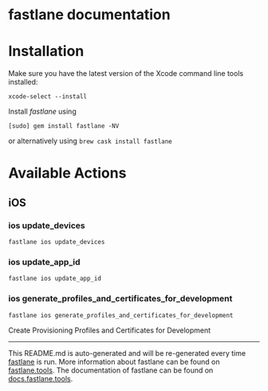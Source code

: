 fastlane documentation
================
# Installation

Make sure you have the latest version of the Xcode command line tools installed:

```
xcode-select --install
```

Install _fastlane_ using
```
[sudo] gem install fastlane -NV
```
or alternatively using `brew cask install fastlane`

# Available Actions
## iOS
### ios update_devices
```
fastlane ios update_devices
```

### ios update_app_id
```
fastlane ios update_app_id
```

### ios generate_profiles_and_certificates_for_development
```
fastlane ios generate_profiles_and_certificates_for_development
```
Create Provisioning Profiles and Certificates for Development

----

This README.md is auto-generated and will be re-generated every time [fastlane](https://fastlane.tools) is run.
More information about fastlane can be found on [fastlane.tools](https://fastlane.tools).
The documentation of fastlane can be found on [docs.fastlane.tools](https://docs.fastlane.tools).

